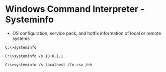 # Windows Command Interpreter - Systeminfo

- OS configuration, service pack, and hotfix information of local or remote systems

```
C:\>systeminfo

C:\>systeminfo /s 10.0.1.1

C:\>systeminfo /s localhost /fo csv /nh
```